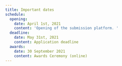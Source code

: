 ```yaml
---
title: Important dates
schedule:
  opening:
    date: April 1st, 2021
    content: 'Opening of the submission platform. '
  deadline:
    date: May 31st, 2021
    content: Application deadline​
  awards:
    date: 30 September 2021
    content: Awards Ceremony (online)
---
```

